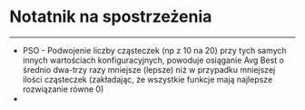 # Notatnik na spostrzeżenia
---

- PSO - Podwojenie liczby cząsteczek (np z 10 na 20) przy tych samych innych wartościach konfiguracyjnych, powoduje osiąganie Avg Best o średnio dwa-trzy razy mniejsze (lepsze) niż w przypadku mniejszej ilości cząsteczek (zakładając, że wszystkie funkcje mają najlepsze rozwiązanie równe 0)
- 